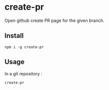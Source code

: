 # create-pr

Open github create PR page for the given branch.

## Install

```
npm i -g create-pr
```

## Usage

In a git repository :
```
create-pr
```
